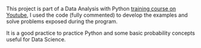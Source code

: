 This project is part of a Data Analysis with Python [training course on Youtube](https://www.youtube.com/@NechuBM/playlists), I used the code (fully commented) to develop the examples and solve problems exposed during the program. 

It is a good practice to practice Python and some basic probability concepts useful for Data Science.

